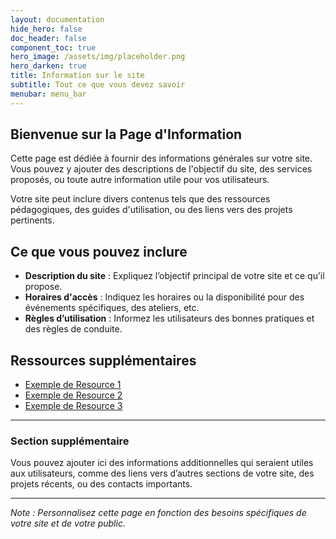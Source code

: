 ```yaml
---
layout: documentation
hide_hero: false
doc_header: false
component_toc: true
hero_image: /assets/img/placeholder.png
hero_darken: true
title: Information sur le site
subtitle: Tout ce que vous devez savoir
menubar: menu_bar
---
```


## Bienvenue sur la Page d'Information

Cette page est dédiée à fournir des informations générales sur votre site. Vous pouvez y ajouter des descriptions de l'objectif du site, des services proposés, ou toute autre information utile pour vos utilisateurs.

Votre site peut inclure divers contenus tels que des ressources pédagogiques, des guides d'utilisation, ou des liens vers des projets pertinents.

## Ce que vous pouvez inclure

- **Description du site** : Expliquez l’objectif principal de votre site et ce qu’il propose.
- **Horaires d'accès** : Indiquez les horaires ou la disponibilité pour des événements spécifiques, des ateliers, etc.
- **Règles d’utilisation** : Informez les utilisateurs des bonnes pratiques et des règles de conduite.

## Ressources supplémentaires

- [Exemple de Resource 1](https://example.com)
- [Exemple de Resource 2](https://example.com)
- [Exemple de Resource 3](https://example.com)

---

### Section supplémentaire

Vous pouvez ajouter ici des informations additionnelles qui seraient utiles aux utilisateurs, comme des liens vers d’autres sections de votre site, des projets récents, ou des contacts importants.

---

_Note : Personnalisez cette page en fonction des besoins spécifiques de votre site et de votre public._